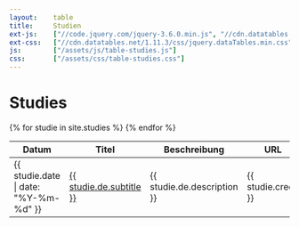 ```yaml
---
layout:    table
title:     Studien
ext-js:    ["//code.jquery.com/jquery-3.6.0.min.js", "//cdn.datatables.net/1.11.3/js/jquery.dataTables.min.js", "//cdn.datatables.net/plug-ins/1.11.3/dataRender/ellipsis.js"]
ext-css:   ["//cdn.datatables.net/1.11.3/css/jquery.dataTables.min.css", "//cdn.datatables.net/responsive/2.2.9/css/responsive.dataTables.min.css"]
js:        ["/assets/js/table-studies.js"]
css:       ["/assets/css/table-studies.css"]
---
```


<h1>Studies</h1>
 
<div class="datatable">
  <table id="studies" class="display responsive" style="width:100%">
    <thead>
      <tr>
        <th>Datum</th>
        <th>Titel</th>
        <th>Beschreibung</th>
        <th>URL</th>
        <th>Kategorie</th>
      </tr>
    </thead>
    <tbody>
    {% for studie in site.studies %}
      <tr>
        <td>{{ studie.date | date: "%Y-%m-%d" }}</td>
        <td><a href="{{studie.url}}.html">{{ studie.de.subtitle }}</a></td>
        <td>{{ studie.de.description }}</td>
        <td>{{ studie.credit }}</td>
        <td>{{ studie.group }}</td>
      </tr>
    {% endfor %}
    </tbody>
  </table>
</div>
